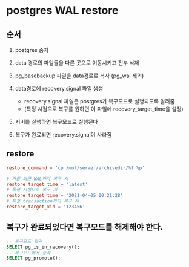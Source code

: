 # postgres WAL restore

## 순서

1. postgres 중지

2. data 경로의 파일들을 다른 곳으로 이동시키고 전부 삭제

3. pg_basebackup 파일을 data경로로 복사 (pg_wal 제외)

4. data경로에 recovery.signal 파일 생성

   - recovery.signal 파일은 postgres가 복구모드로 실행되도록 알려줌
   - (특정 시점으로 복구를 원하면 이 파일에 recovery_target_time을 설정)

5. 서버를 실행하면 복구모드로 실행된다

6. 복구가 완료되면 recovery.signal이 사라짐

## restore

```conf
restore_command = 'cp /mnt/server/archivedir/%f %p'

# 가장 최근 WAL까지 복구 시
restore_target_time = 'latest'
# 특정 시점으로 복구 시
restore_target_time = '2021-04-05 00:21:28'
# 특정 transaction까지 복구 시
restore_target_xid = '123456'
```

## 복구가 완료되었다면 복구모드를 해제해야 한다.

```sql
-- 복구모드 확인
SELECT pg_is_in_recovery();
-- 복구모드에서 승격
SELECT pg_promote();
```
